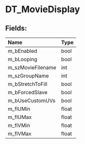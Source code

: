 # DT_MovieDisplay

## Fields:

| Name | Type |
| :--- | :--- |
| m_bEnabled | bool |
| m_bLooping | bool |
| m_szMovieFilename | int |
| m_szGroupName | int |
| m_bStretchToFill | bool |
| m_bForcedSlave | bool |
| m_bUseCustomUVs | bool |
| m_flUMin | float |
| m_flUMax | float |
| m_flVMin | float |
| m_flVMax | float |
